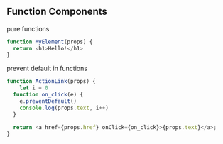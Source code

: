 ## Function Components 
pure functions

```js
function MyElement(props) {
  return <h1>Hello!</h1>
}
```


prevent default in functions
```js
function ActionLink(props) {
	let i = 0
  function on_click(e) {
    e.preventDefault()
    console.log(props.text, i++)
  }

  return <a href={props.href} onClick={on_click}>{props.text}</a>;
}
```
